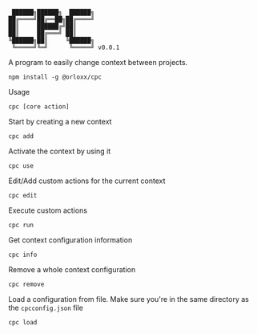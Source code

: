      ██████╗██████╗  ██████╗
    ██╔════╝██╔══██╗██╔════╝
    ██║     ██████╔╝██║
    ██║     ██╔═══╝ ██║
    ╚██████╗██║     ╚██████╗
     ╚═════╝╚═╝      ╚═════╝ v0.0.1

A program to easily change context between projects.

    npm install -g @orloxx/cpc

Usage

    cpc [core action]

Start by creating a new context

    cpc add

Activate the context by using it

    cpc use

Edit/Add custom actions for the current context

    cpc edit

Execute custom actions

    cpc run

Get context configuration information

    cpc info

Remove a whole context configuration

    cpc remove

Load a configuration from file. Make sure you're in the same directory as the `cpcconfig.json` file

    cpc load
